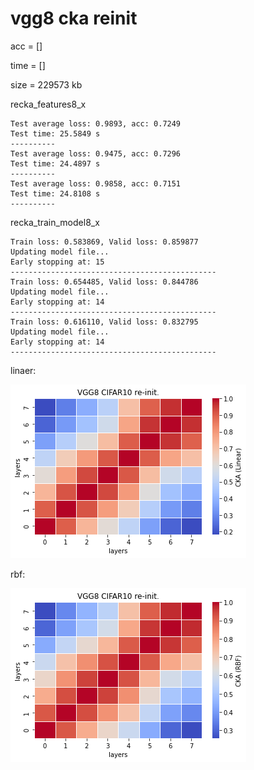 # vgg8 cka reinit
acc = []

time = []

size = 229573 kb

recka_features8_x
```
Test average loss: 0.9893, acc: 0.7249
Test time: 25.5849 s
----------
Test average loss: 0.9475, acc: 0.7296
Test time: 24.4897 s
----------
Test average loss: 0.9858, acc: 0.7151
Test time: 24.8108 s
----------
```

recka_train_model8_x
```
Train loss: 0.583869, Valid loss: 0.859877
Updating model file...
Early stopping at: 15
----------------------------------------------
Train loss: 0.654485, Valid loss: 0.844786
Updating model file...
Early stopping at: 14
----------------------------------------------
Train loss: 0.616110, Valid loss: 0.832795
Updating model file...
Early stopping at: 14
----------------------------------------------
```

linaer:

![recka8linear](recka8linear.png)

rbf:

![recka8rbf](recka8rbf.png)
